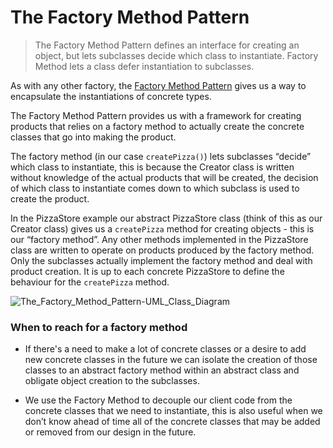# The Factory Method Pattern

> The Factory Method Pattern defines an interface for creating an object, but lets subclasses decide which class to instantiate. Factory Method lets a class defer instantiation to subclasses.

As with any other factory, the [Factory Method Pattern](https://en.wikipedia.org/wiki/Factory_method_pattern) gives us a
way to encapsulate the instantiations of concrete types.

The Factory Method Pattern provides us with a framework for creating products that relies on a factory method to
actually create the concrete classes that go into making the product.

The factory method (in our case `createPizza()`) lets subclasses “decide” which class to instantiate, this is because
the Creator class is written without knowledge of the actual products that will be created, the decision of which class
to instantiate comes down to which subclass is used to create the product.

In the PizzaStore example our abstract PizzaStore class (think of this as our Creator class) gives us a `createPizza`
method for creating objects - this is our “factory method”. Any other methods implemented in the PizzaStore class are
written to operate on products produced by the factory method. Only the subclasses actually implement the factory method
and deal with product creation. It is up to each concrete PizzaStore to define the behaviour for the `createPizza`
method.

![The_Factory_Method_Pattern-UML_Class_Diagram](https://user-images.githubusercontent.com/11261091/157405970-2a1f2750-bf00-4041-9f60-782ab3fab0a3.png)

### When to reach for a factory method

- If there's a need to make a lot of concrete classes or a desire to add new concrete classes in the future we can
  isolate the creation of those classes to an abstract factory method within an abstract class and obligate object
  creation to the subclasses.

- We use the Factory Method to decouple our client code from the concrete classes that we need to instantiate, this is
  also useful when we don’t know ahead of time all of the concrete classes that may be added or removed from our design
  in the future.
